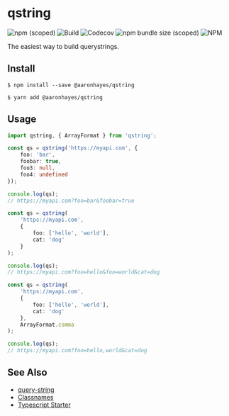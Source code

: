 # qstring

![npm (scoped)](https://img.shields.io/npm/v/@aaronhayes/qstring?style=flat-square)
![Build](https://img.shields.io/travis/aaronhayes/qstring?style=flat-square)
![Codecov](https://img.shields.io/codecov/c/github/aaronhayes/qstring?style=flat-square)
![npm bundle size (scoped)](https://img.shields.io/bundlephobia/min/@aaronhayes/qstring?style=flat-square)
![NPM](https://img.shields.io/npm/l/@aaronhayes/qstring?style=flat-square)

The easiest way to build querystrings.

## Install

```
$ npm install --save @aaronhayes/qstring
```

```
$ yarn add @aaronhayes/qstring
```

## Usage

```TypeScript
import qstring, { ArrayFormat } from 'qstring';

const qs = qstring('https://myapi.com', {
    foo: 'bar',
    foobar: true,
    foo3: null,
    foo4: undefined
});

console.log(qs);
// https://myapi.com?foo=bar&foobar=true

const qs = qstring(
    'https://myapi.com',
    {
        foo: ['hello', 'world'],
        cat: 'dog'
    }
);

console.log(qs);
// https://myapi.com?foo=hello&foo=world&cat=dog

const qs = qstring(
    'https://myapi.com',
    {
        foo: ['hello', 'world'],
        cat: 'dog'
    },
    ArrayFormat.comma
);

console.log(qs);
// https://myapi.com?foo=hello,world&cat=dog

```

## See Also

- [query-string](https://github.com/sindresorhus/query-string)
- [Classnames](https://github.com/JedWatson/classnames)
- [Typescript Starter](https://github.com/bitjson/typescript-starter)
